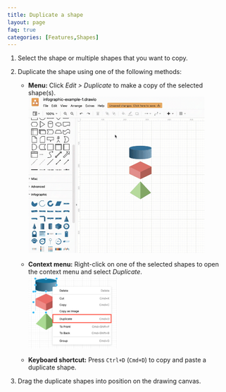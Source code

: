 ```yaml
---
title: Duplicate a shape
layout: page
faq: true
categories: [Features,Shapes]
---
```


1. Select the shape or multiple shapes that you want to copy.

2. Duplicate the shape using one of the following methods:
   * **Menu:** Click _Edit > Duplicate_ to make a copy of the selected shape(s).
   <br /><img src="/assets/img/blog/shape-duplicate.gif" style="width=100%;max-width:400px;height:auto;" alt="Select and duplicate shapes using the diagrams.net menu">

   * **Context menu:** Right-click on one of the selected shapes to open the context menu and select _Duplicate_.
   <br /><img src="/assets/img/blog/shape-context-menu-duplicate.png" style="width=100%;max-width:200px;height:auto;" alt="Select and right click to open the context menu and duplicate a shape in diagrams.net">

   * **Keyboard shortcut:** Press ``Ctrl+D`` (``Cmd+D``) to copy and paste a duplicate shape. 
 
3. Drag the duplicate shapes into position on the drawing canvas.